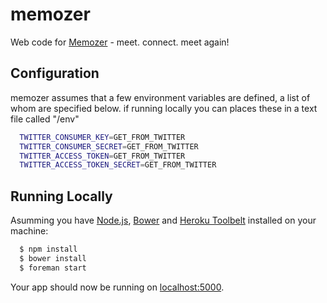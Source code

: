 memozer
=========

Web code for [Memozer](http://www.memozer.com/) - meet. connect. meet again!

## Configuration

memozer assumes that a few environment variables are defined, a list of whom are specified below. if running locally you can places these in a text file called "/env"

```sh
  TWITTER_CONSUMER_KEY=GET_FROM_TWITTER
  TWITTER_CONSUMER_SECRET=GET_FROM_TWITTER
  TWITTER_ACCESS_TOKEN=GET_FROM_TWITTER
  TWITTER_ACCESS_TOKEN_SECRET=GET_FROM_TWITTER
```

## Running Locally

Asumming you have [Node.js](http://nodejs.org/), [Bower](http://bower.io/, ) and [Heroku Toolbelt](https://toolbelt.heroku.com/) installed on your machine:

```sh
  $ npm install
  $ bower install
  $ foreman start
```

Your app should now be running on [localhost:5000](http://127.0.0.1:5000/).
